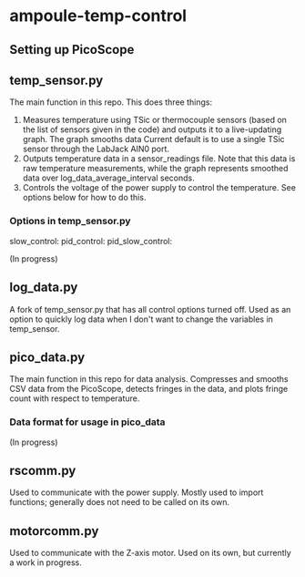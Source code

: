 # ampoule-temp-control

## Setting up PicoScope

## temp_sensor.py
The main function in this repo. This does three things:

1. Measures temperature using TSic or thermocouple sensors (based on the list of sensors given in the code) and outputs it to a live-updating graph. The graph smooths data Current default is to use a single TSic sensor through the LabJack AIN0 port. 
2. Outputs temperature data in a sensor_readings file. Note that this data is raw temperature measurements, while the graph represents smoothed data over log_data_average_interval seconds.
3. Controls the voltage of the power supply to control the temperature. See options below for how to do this.

### Options in temp_sensor.py
slow_control: 
pid_control:
pid_slow_control: 

(In progress)

## log_data.py
A fork of temp_sensor.py that has all control options turned off. Used as an option to quickly log data when I don't want to change the variables in temp_sensor.

## pico_data.py
The main function in this repo for data analysis. Compresses and smooths CSV data from the PicoScope, detects fringes in the data, and plots fringe count with respect to temperature.

### Data format for usage in pico_data
(In progress)

## rscomm.py
Used to communicate with the power supply. Mostly used to import functions; generally does not need to be called on its own.

## motorcomm.py
Used to communicate with the Z-axis motor. Used on its own, but currently a work in progress.